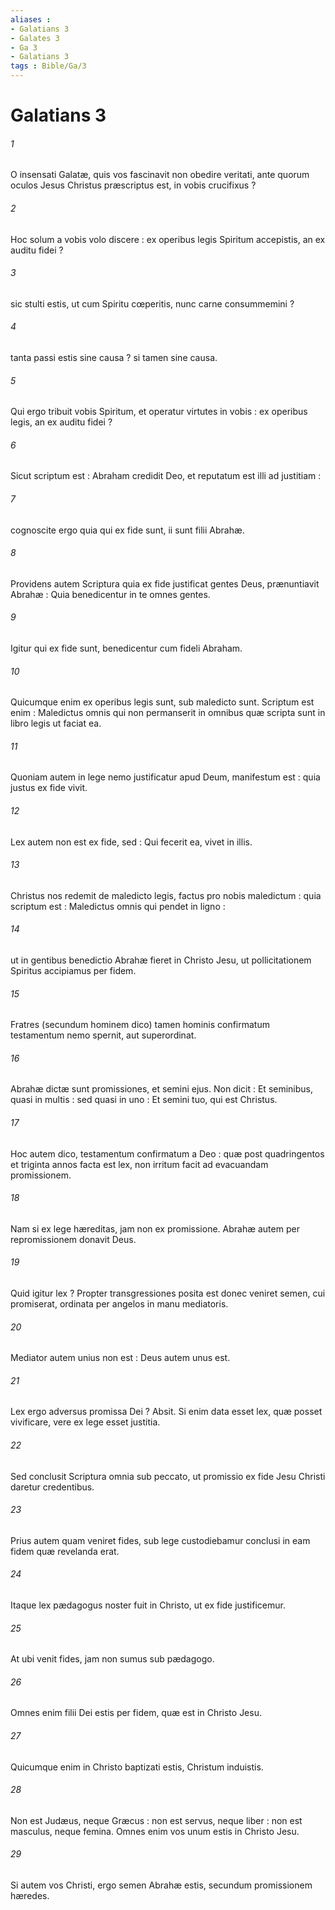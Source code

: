 ```yaml
---
aliases : 
- Galatians 3
- Galates 3
- Ga 3
- Galatians 3
tags : Bible/Ga/3
---
```


# Galatians 3

###### 1
O insensati Galatæ, quis vos fascinavit non obedire veritati, ante quorum oculos Jesus Christus præscriptus est, in vobis crucifixus ?
###### 2
Hoc solum a vobis volo discere : ex operibus legis Spiritum accepistis, an ex auditu fidei ?
###### 3
sic stulti estis, ut cum Spiritu cœperitis, nunc carne consummemini ?
###### 4
tanta passi estis sine causa ? si tamen sine causa.
###### 5
Qui ergo tribuit vobis Spiritum, et operatur virtutes in vobis : ex operibus legis, an ex auditu fidei ?
###### 6
Sicut scriptum est : Abraham credidit Deo, et reputatum est illi ad justitiam :
###### 7
cognoscite ergo quia qui ex fide sunt, ii sunt filii Abrahæ.
###### 8
Providens autem Scriptura quia ex fide justificat gentes Deus, prænuntiavit Abrahæ : Quia benedicentur in te omnes gentes.
###### 9
Igitur qui ex fide sunt, benedicentur cum fideli Abraham.
###### 10
Quicumque enim ex operibus legis sunt, sub maledicto sunt. Scriptum est enim : Maledictus omnis qui non permanserit in omnibus quæ scripta sunt in libro legis ut faciat ea.
###### 11
Quoniam autem in lege nemo justificatur apud Deum, manifestum est : quia justus ex fide vivit.
###### 12
Lex autem non est ex fide, sed : Qui fecerit ea, vivet in illis.
###### 13
Christus nos redemit de maledicto legis, factus pro nobis maledictum : quia scriptum est : Maledictus omnis qui pendet in ligno :
###### 14
ut in gentibus benedictio Abrahæ fieret in Christo Jesu, ut pollicitationem Spiritus accipiamus per fidem.
###### 15
Fratres (secundum hominem dico) tamen hominis confirmatum testamentum nemo spernit, aut superordinat.
###### 16
Abrahæ dictæ sunt promissiones, et semini ejus. Non dicit : Et seminibus, quasi in multis : sed quasi in uno : Et semini tuo, qui est Christus.
###### 17
Hoc autem dico, testamentum confirmatum a Deo : quæ post quadringentos et triginta annos facta est lex, non irritum facit ad evacuandam promissionem.
###### 18
Nam si ex lege hæreditas, jam non ex promissione. Abrahæ autem per repromissionem donavit Deus.
###### 19
Quid igitur lex ? Propter transgressiones posita est donec veniret semen, cui promiserat, ordinata per angelos in manu mediatoris.
###### 20
Mediator autem unius non est : Deus autem unus est.
###### 21
Lex ergo adversus promissa Dei ? Absit. Si enim data esset lex, quæ posset vivificare, vere ex lege esset justitia.
###### 22
Sed conclusit Scriptura omnia sub peccato, ut promissio ex fide Jesu Christi daretur credentibus.
###### 23
Prius autem quam veniret fides, sub lege custodiebamur conclusi in eam fidem quæ revelanda erat.
###### 24
Itaque lex pædagogus noster fuit in Christo, ut ex fide justificemur.
###### 25
At ubi venit fides, jam non sumus sub pædagogo.
###### 26
Omnes enim filii Dei estis per fidem, quæ est in Christo Jesu.
###### 27
Quicumque enim in Christo baptizati estis, Christum induistis.
###### 28
Non est Judæus, neque Græcus : non est servus, neque liber : non est masculus, neque femina. Omnes enim vos unum estis in Christo Jesu.
###### 29
Si autem vos Christi, ergo semen Abrahæ estis, secundum promissionem hæredes.
